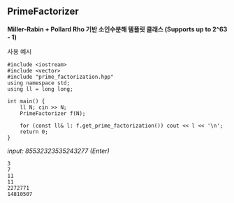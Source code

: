 ## PrimeFactorizer
**Miller-Rabin + Pollard Rho 기반 소인수분해 템플릿 클래스 (Supports up to 2^63 - 1)**


사용 예시
```
#include <iostream>
#include <vector>
#include "prime_factorization.hpp"
using namespace std;
using ll = long long;

int main() {
    ll N; cin >> N;
    PrimeFactorizer f(N);
    
    for (const ll& l: f.get_prime_factorization()) cout << l << '\n';
    return 0;
}
```

_input: 85532323535243277 (Enter)_

```
3
7
11
11
2272771
14810507
```

